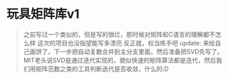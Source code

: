# 玩具矩阵库v1
> 之前写过一个类似的，但是写的很烂，那时候对矩阵和C语言的理解都不怎么样
> 这次的项目也没指望能写多漂亮 反正就，权当练手吧
update:
来给自己画饼了，下一步把自动复数合并到主分支里面，然后准备把SVD先写了。
> MIT老头说SVD是通过迭代实现的，貌似快速的矩阵算法都是迭代，然后我们用矩阵范数之类的工具判断迭代是否收敛，什么的:D
